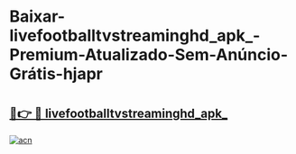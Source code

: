 # Baixar-livefootballtvstreaminghd_apk_-Premium-Atualizado-Sem-Anúncio-Grátis-hjapr

# <h2><a href="https://669ntw.esa.edu.pl?src=livefootballtvstreaminghd_apk_&ref=hjapr">🔗👉 🔴 livefootballtvstreaminghd_apk_</a></h2>

[![acn](https://github.com/user-attachments/assets/0f9c940e-d8b0-45ae-aac7-cd30a18b3e1c)](https://669ntw.esa.edu.pl?src=livefootballtvstreaminghd_apk_&ref=hjapr)

